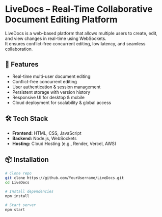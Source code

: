 # LiveDocs – Real-Time Collaborative Document Editing Platform

LiveDocs is a web-based platform that allows multiple users to create, edit, and view changes in real-time using WebSockets.  
It ensures conflict-free concurrent editing, low latency, and seamless collaboration.

## 🚀 Features
- Real-time multi-user document editing
- Conflict-free concurrent editing
- User authentication & session management
- Persistent storage with version history
- Responsive UI for desktop & mobile
- Cloud deployment for scalability & global access

## 🛠 Tech Stack
- **Frontend:** HTML, CSS, JavaScript
- **Backend:** Node.js, WebSockets
- **Hosting:** Cloud Hosting (e.g., Render, Vercel, AWS)

## 📦 Installation
```bash
# Clone repo
git clone https://github.com/YourUsername/LiveDocs.git
cd LiveDocs

# Install dependencies
npm install

# Start server
npm start
